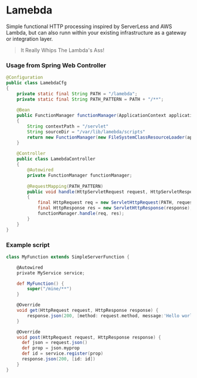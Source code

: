 # Lamebda
Simple functional HTTP processing inspired by ServerLess and AWS Lambda, but can also runn within your existing infrastructure as a gateway or integration layer.

> It Really Whips The Lambda's Ass!

### Usage from Spring Web Controller
```java
@Configuration
public class LamebdaCfg
{
    private static final String PATH = "/lamebda";
    private static final String PATH_PATTERN = PATH + "/**";
    
    @Bean
    public FunctionManager functionManager(ApplicationContext applicationContext)
    {
        String contextPath = "/servlet"
        String sourceDir = "/var/lib/lamebda/scripts"
        return new FunctionManager(new FileSystemClassResourceLoader(applicationContext, sourceDir));
    }
    
    @Controller
    public class LamebdaController
    {
        @Autowired
        private FunctionManager functionManager;
        
        @RequestMapping(PATH_PATTERN)
        public void handle(HttpServletRequest request, HttpServletResponse response)
        {
            final HttpRequest req = new ServletHttpRequest(PATH, request);
            final HttpResponse res = new ServletHttpResponse(response);
            functionManager.handle(req, res);
        }
    }
}

```

### Example script
```groovy
class MyFunction extends SimpleServerFunction {

    @Autowired
    private MyService service;

    def MyFunction() {
        super("/mine/**")
    }

    @Override
    void get(HttpRequest request, HttpResponse response) {
        response.json(200, [method: request.method, message:'Hello world'])
    }

    @Override
    void post(HttpRequest request, HttpResponse response) {
      def json = request.json()
      def prop = json.myprop
      def id = service.register(prop)
      response.json(200, [id: id])
    }
}
```
